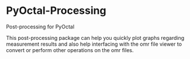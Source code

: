 # PyOctal-Processing
Post-processing for PyOctal

This post-processing package can help you quickly plot graphs regarding measurement results and also help interfacing with the omr file viewer to convert or perform other operations on the omr files.